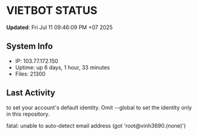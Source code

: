 # VIETBOT STATUS
**Updated**: Fri Jul 11 09:46:09 PM +07 2025

## System Info
- IP: 103.77.172.150
- Uptime: up 6 days, 1 hour, 33 minutes
- Files: 21300

## Last Activity

to set your account's default identity.
Omit --global to set the identity only in this repository.

fatal: unable to auto-detect email address (got 'root@vinh3690.(none)')
